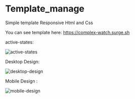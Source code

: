 # Template_manage
Simple template Responsive Html and Css

You can see template here:
https://complex-watch.surge.sh

active-states:

![active-states](https://user-images.githubusercontent.com/77217223/188910310-070ba675-79ec-4945-92cc-cc43ab7a6582.jpg)

Desktop Design:

![desktop-design](https://user-images.githubusercontent.com/77217223/188910472-53830849-6514-429c-85c4-162f885cb5b0.jpg)

Mobile Design :

![mobile-design](https://user-images.githubusercontent.com/77217223/188910539-31094af6-8a34-4c62-8da0-5294c456ea9d.jpg)

